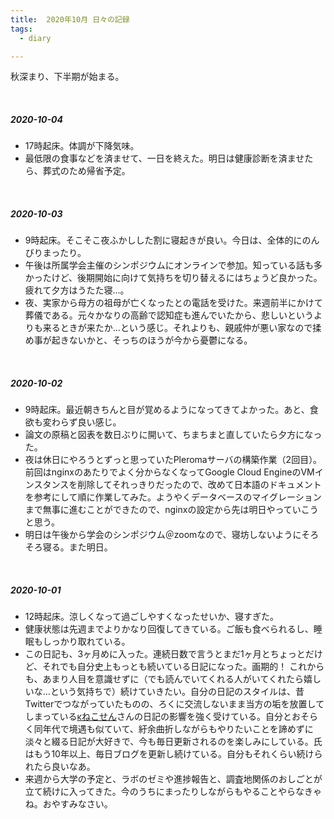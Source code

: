 ```yaml
---
title:  2020年10月 日々の記録
tags:
  - diary

---
```


秋深まり、下半期が始まる。

<!--more-->
<br>

##### 2020-10-04

- 17時起床。体調が下降気味。
- 最低限の食事などを済ませて、一日を終えた。明日は健康診断を済ませたら、葬式のため帰省予定。

<br>

##### 2020-10-03

- 9時起床。そこそこ夜ふかしした割に寝起きが良い。今日は、全体的にのんびりまったり。
- 午後は所属学会主催のシンポジウムにオンラインで参加。知っている話も多かったけど、後期開始に向けて気持ちを切り替えるにはちょうど良かった。疲れて夕方はうたた寝…。
- 夜、実家から母方の祖母が亡くなったとの電話を受けた。来週前半にかけて葬儀である。元々かなりの高齢で認知症も進んでいたから、悲しいというよりも来るときが来たか…という感じ。それよりも、親戚仲が悪い家なので揉め事が起きないかと、そっちのほうが今から憂鬱になる。

<br>

##### 2020-10-02

- 9時起床。最近朝きちんと目が覚めるようになってきてよかった。あと、食欲も変わらず良い感じ。
- 論文の原稿と図表を数日ぶりに開いて、ちまちまと直していたら夕方になった。
- 夜は休日にやろうとずっと思っていたPleromaサーバの構築作業（2回目）。前回はnginxのあたりでよく分からなくなってGoogle Cloud EngineのVMインスタンスを削除してそれっきりだったので、改めて日本語のドキュメントを参考にして順に作業してみた。ようやくデータベースのマイグレーションまで無事に進むことができたので、nginxの設定から先は明日やっていこうと思う。
- 明日は午後から学会のシンポジウム＠zoomなので、寝坊しないようにそろそろ寝る。また明日。

<br>

##### 2020-10-01

- 12時起床。涼しくなって過ごしやすくなったせいか、寝すぎた。
- 健康状態は先週までよりかなり回復してきている。ご飯も食べられるし、睡眠もしっかり取れている。
- この日記も、3ヶ月めに入った。連続日数で言うとまだ1ヶ月とちょっとだけど、それでも自分史上もっとも続いている日記になった。画期的！ これからも、あまり人目を意識せずに（でも読んでいてくれる人がいてくれたら嬉しいな…という気持ちで）続けていきたい。自分の日記のスタイルは、昔Twitterでつながっていたものの、ろくに交流しないまま当方の垢を放置してしまっている[κねこせん](https://twitter.com/necocen)さんの日記の影響を強く受けている。自分とおそらく同年代で境遇も似ていて、紆余曲折しながらもやりたいことを諦めずに淡々と綴る日記が大好きで、今も毎日更新されるのを楽しみにしている。氏はもう10年以上、毎日ブログを更新し続けている。自分もそれくらい続けられたら良いなあ。
- 来週から大学の予定と、ラボのゼミや進捗報告と、調査地関係のおしごとが立て続けに入ってきた。今のうちにまったりしながらもやることやらなきゃね。おやすみなさい。
